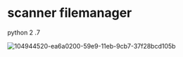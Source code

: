 # scanner filemanager

python 2 .7

![104944520-ea6a0200-59e9-11eb-9cb7-37f28bcd105b](https://user-images.githubusercontent.com/59664965/120588509-85c3b700-c461-11eb-84ca-a6eb313b83f3.jpg)


